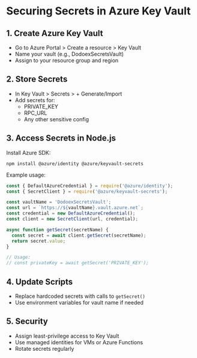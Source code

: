 # Securing Secrets in Azure Key Vault

## 1. Create Azure Key Vault
- Go to Azure Portal > Create a resource > Key Vault
- Name your vault (e.g., DodoexSecretsVault)
- Assign to your resource group and region

## 2. Store Secrets
- In Key Vault > Secrets > + Generate/Import
- Add secrets for:
  - PRIVATE_KEY
  - RPC_URL
  - Any other sensitive config

## 3. Access Secrets in Node.js
Install Azure SDK:
```
npm install @azure/identity @azure/keyvault-secrets
```

Example usage:
```js
const { DefaultAzureCredential } = require('@azure/identity');
const { SecretClient } = require('@azure/keyvault-secrets');

const vaultName = 'DodoexSecretsVault';
const url = `https://${vaultName}.vault.azure.net`;
const credential = new DefaultAzureCredential();
const client = new SecretClient(url, credential);

async function getSecret(secretName) {
  const secret = await client.getSecret(secretName);
  return secret.value;
}

// Usage:
// const privateKey = await getSecret('PRIVATE_KEY');
```

## 4. Update Scripts
- Replace hardcoded secrets with calls to `getSecret()`
- Use environment variables for vault name if needed

## 5. Security
- Assign least-privilege access to Key Vault
- Use managed identities for VMs or Azure Functions
- Rotate secrets regularly
